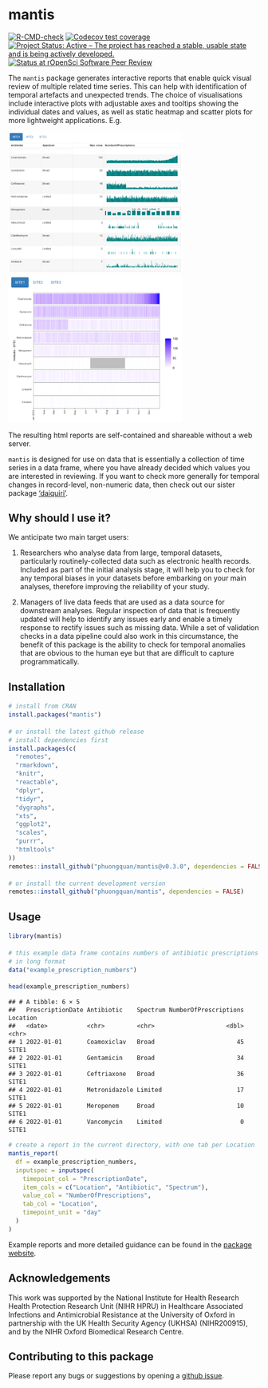 
<!-- README.md is generated from README.Rmd. Please edit that file -->

# mantis

<!-- badges: start -->

[![R-CMD-check](https://github.com/phuongquan/mantis/actions/workflows/R-CMD-check.yaml/badge.svg)](https://github.com/phuongquan/mantis/actions/workflows/R-CMD-check.yaml)
[![Codecov test
coverage](https://codecov.io/gh/phuongquan/mantis/graph/badge.svg)](https://app.codecov.io/gh/phuongquan/mantis)
[![Project Status: Active – The project has reached a stable, usable
state and is being actively
developed.](https://www.repostatus.org/badges/latest/active.svg)](https://www.repostatus.org/#active)
[![Status at rOpenSci Software Peer
Review](https://badges.ropensci.org/710_status.svg)](https://github.com/ropensci/software-review/issues/710)
<!-- badges: end -->

The `mantis` package generates interactive reports that enable quick
visual review of multiple related time series. This can help with
identification of temporal artefacts and unexpected trends. The choice
of visualisations include interactive plots with adjustable axes and
tooltips showing the individual dates and values, as well as static
heatmap and scatter plots for more lightweight applications. E.g.

<img src="man/figures/example_prescription_numbers_interactive.png" width="350" /><img src="man/figures/example_prescription_numbers_heatmap.png" width="350" />

The resulting html reports are self-contained and shareable without a
web server.

`mantis` is designed for use on data that is essentially a collection of
time series in a data frame, where you have already decided which values
you are interested in reviewing. If you want to check more generally for
temporal changes in record-level, non-numeric data, then check out our
sister package
[‘daiquiri’](https://ropensci.github.io/daiquiri/index.html).

## Why should I use it?

We anticipate two main target users:

1.  Researchers who analyse data from large, temporal datasets,
    particularly routinely-collected data such as electronic health
    records. Included as part of the initial analysis stage, it will
    help you to check for any temporal biases in your datasets before
    embarking on your main analyses, therefore improving the reliability
    of your study.

2.  Managers of live data feeds that are used as a data source for
    downstream analyses. Regular inspection of data that is frequently
    updated will help to identify any issues early and enable a timely
    response to rectify issues such as missing data. While a set of
    validation checks in a data pipeline could also work in this
    circumstance, the benefit of this package is the ability to check
    for temporal anomalies that are obvious to the human eye but that
    are difficult to capture programmatically.

## Installation

``` r
# install from CRAN
install.packages("mantis")

# or install the latest github release
# install dependencies first
install.packages(c(
  "remotes",
  "rmarkdown",
  "knitr",
  "reactable",
  "dplyr",
  "tidyr",
  "dygraphs",
  "xts",
  "ggplot2",
  "scales",
  "purrr",
  "htmltools"
))
remotes::install_github("phuongquan/mantis@v0.3.0", dependencies = FALSE)

# or install the current development version
remotes::install_github("phuongquan/mantis", dependencies = FALSE)
```

## Usage

``` r
library(mantis)

# this example data frame contains numbers of antibiotic prescriptions 
# in long format
data("example_prescription_numbers")

head(example_prescription_numbers)
```

    ## # A tibble: 6 × 5
    ##   PrescriptionDate Antibiotic    Spectrum NumberOfPrescriptions Location
    ##   <date>           <chr>         <chr>                    <dbl> <chr>   
    ## 1 2022-01-01       Coamoxiclav   Broad                       45 SITE1   
    ## 2 2022-01-01       Gentamicin    Broad                       34 SITE1   
    ## 3 2022-01-01       Ceftriaxone   Broad                       36 SITE1   
    ## 4 2022-01-01       Metronidazole Limited                     17 SITE1   
    ## 5 2022-01-01       Meropenem     Broad                       10 SITE1   
    ## 6 2022-01-01       Vancomycin    Limited                      0 SITE1

``` r
# create a report in the current directory, with one tab per Location
mantis_report(
  df = example_prescription_numbers,
  inputspec = inputspec(
    timepoint_col = "PrescriptionDate",
    item_cols = c("Location", "Antibiotic", "Spectrum"),
    value_col = "NumberOfPrescriptions",
    tab_col = "Location",
    timepoint_unit = "day"
  )
)
```

Example reports and more detailed guidance can be found in the [package
website](https://phuongquan.github.io/mantis/index.html).

## Acknowledgements

This work was supported by the National Institute for Health Research
Health Protection Research Unit (NIHR HPRU) in Healthcare Associated
Infections and Antimicrobial Resistance at the University of Oxford in
partnership with the UK Health Security Agency (UKHSA) (NIHR200915), and
by the NIHR Oxford Biomedical Research Centre.

## Contributing to this package

Please report any bugs or suggestions by opening a [github
issue](https://github.com/phuongquan/mantis/issues).

